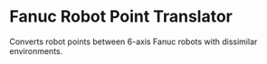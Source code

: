 # Fanuc Robot Point Translator
Converts robot points between 6-axis Fanuc robots with dissimilar environments.
